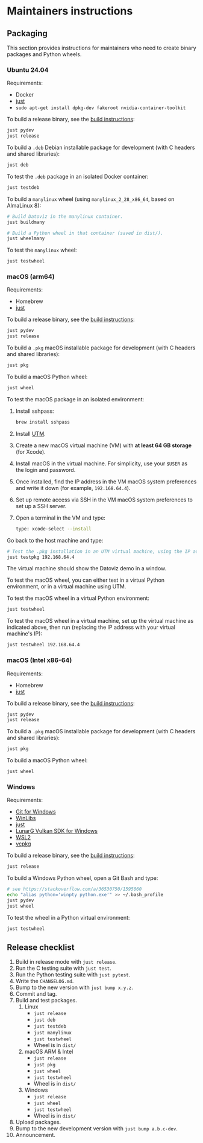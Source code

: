 # Maintainers instructions

## Packaging

This section provides instructions for maintainers who need to create binary packages and Python wheels.


### Ubuntu 24.04

Requirements:

* Docker
* [just](https://github.com/casey/just/releases)
* `sudo apt-get install dpkg-dev fakeroot nvidia-container-toolkit`

To build a release binary, see the [build instructions](BUILD.md):

```bash
just pydev
just release
```

To build a `.deb` Debian installable package for development (with C headers and shared libraries):

```bash
just deb
```

To test the `.deb` package in an isolated Docker container:

```bash
just testdeb
```

To build a `manylinux` wheel (using `manylinux_2_28_x86_64`, based on AlmaLinux 8):

```bash
# Build Datoviz in the manylinux container.
just buildmany

# Build a Python wheel in that container (saved in dist/).
just wheelmany
```

To test the `manylinux` wheel:

```bash
just testwheel
```


### macOS (arm64)

Requirements:

* Homebrew
* [just](https://github.com/casey/just/releases)

To build a release binary, see the [build instructions](BUILD.md):

```bash
just pydev
just release
```

To build a `.pkg` macOS installable package for development (with C headers and shared libraries):

```bash
just pkg
```

To build a macOS Python wheel:

```bash
just wheel
```

To test the macOS package in an isolated environment:

1. Install sshpass:

    ```bash
    brew install sshpass
    ```

2. Install [UTM](https://mac.getutm.app/).
3. Create a new macOS virtual machine (VM) with **at least 64 GB storage** (for Xcode).
4. Install macOS in the virtual machine. For simplicity, use your `$USER` as the login and password.
5. Once installed, find the IP address in the VM macOS system preferences and write it down (for example, `192.168.64.4`).
6. Set up remote access via SSH in the VM macOS system preferences to set up a SSH server.
7. Open a terminal in the VM and type:

    ```bash
    type: xcode-select --install
    ```

Go back to the host machine and type:

```bash
# Test the .pkg installation in an UTM virtual machine, using the IP address you wrote down earlier.
just testpkg 192.168.64.4
```

The virtual machine should show the Datoviz demo in a window.

To test the macOS wheel, you can either test in a virtual Python environment, or in a virtual machine using UTM.

To test the macOS wheel in a virtual Python environment:

```bash
just testwheel
```

To test the macOS wheel in a virtual machine, set up the virtual machine as indicated above, then run (replacing the IP address with your virtual machine's IP):

```bash
just testwheel 192.168.64.4
```


### macOS (Intel x86-64)

Requirements:

* Homebrew
* [just](https://github.com/casey/just/releases)

To build a release binary, see the [build instructions](BUILD.md):

```bash
just pydev
just release
```

To build a `.pkg` macOS installable package for development (with C headers and shared libraries):

```bash
just pkg
```

To build a macOS Python wheel:

```bash
just wheel
```


### Windows

Requirements:

* [Git for Windows](https://git-scm.com/download/win)
* [WinLibs](https://winlibs.com/)
* [just](https://github.com/casey/just/releases)
* [LunarG Vulkan SDK for Windows](https://vulkan.lunarg.com/sdk/home#windows)
* [WSL2](https://learn.microsoft.com/en-us/windows/wsl/install)
* [vcpkg](https://vcpkg.io/en/)

To build a release binary, see the [build instructions](BUILD.md):

```bash
just release
```

To build a Windows Python wheel, open a Git Bash and type:

```bash
# see https://stackoverflow.com/a/36530750/1595060
echo "alias python='winpty python.exe'" >> ~/.bash_profile
just pydev
just wheel
```

To test the wheel in a Python virtual environment:

```bash
just testwheel
```


## Release checklist

1. Build in release mode with `just release`.
2. Run the C testing suite with `just test`.
3. Run the Python testing suite with `just pytest`.
4. Write the `CHANGELOG.md`.
5. Bump to the new version with `just bump x.y.z`.
6. Commit and tag.
7. Build and test packages.
   1. Linux
      * `just release`
      * `just deb`
      * `just testdeb`
      * `just manylinux`
      * `just testwheel`
      * Wheel is in `dist/`
   2. macOS ARM & Intel
      * `just release`
      * `just pkg`
      * `just wheel`
      * `just testwheel`
      * Wheel is in `dist/`
   3. Windows
      * `just release`
      * `just wheel`
      * `just testwheel`
      * Wheel is in `dist/`
8. Upload packages.
9. Bump to the new development version with `just bump a.b.c-dev`.
10. Announcement.
